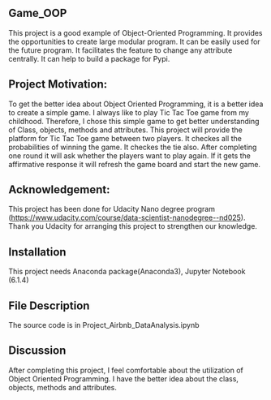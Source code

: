 ## Game_OOP

This project is a good example of Object-Oriented Programming. It provides the opportunities to create large modular program. It can be easily used for the future program. It facilitates the feature to change any attribute centrally. It can help to build a package for Pypi.

## Project Motivation:
To get the better idea about Object Oriented Programming, it is a better idea to create a simple game. I always like to play Tic Tac Toe game from my childhood. Therefore, I chose this simple game to get better understanding of Class, objects, methods and attributes. 
This project will provide the platform for Tic Tac Toe game between two players. It checkes all the probabilities of winning the game. It checkes the tie also.
After completing one round it will ask whether the players want to play again. If it gets the affirmative response it will refresh the game board and
start the new game.

## Acknowledgement:
This project has been done for Udacity Nano degree program (https://www.udacity.com/course/data-scientist-nanodegree--nd025). Thank you Udacity for arranging this project to strengthen our knowledge.

## Installation
This project needs Anaconda package(Anaconda3), Jupyter Notebook (6.1.4)

## File Description
The source code is in Project_Airbnb_DataAnalysis.ipynb

## Discussion
After completing this project, I feel comfortable about the utilization of Object Oriented Programming. I have the better idea about the class, objects, methods and attributes.    


